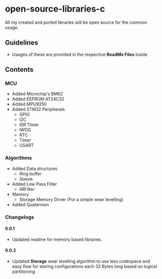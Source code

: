 # open-source-libraries-c

All my created and ported libraries will be open source for the common usage.


## Guidelines

- Usages of these are provided in the respective **ReadMe Files** inside

## Contents

### MCU

- Added Microchip's BM62
- Added EEPROM AT24C32
- Added MPU9250
- Added STM32 Peripherals
  - GPIO
  - I2C
  - ISR Timer
  - IWDG
  - RTC
  - Timer
  - USART
  
### Algorithms

- Added Data structures
  - Ring buffer
  - Queue
- Added Low Pass Filter
  - IIRFilter
- Memory
  - Storage Memory Driver (For a simple wear levelling)
- Added Quaternion




### Changelogs

#### 0.0.1

- Updated readme for memory based libraries.

#### 0.0.2

- Updated **Storage** wear levelling algorithm to use less codespace and easy flow for storing configurations each 32 Bytes long based on logical partitioning
